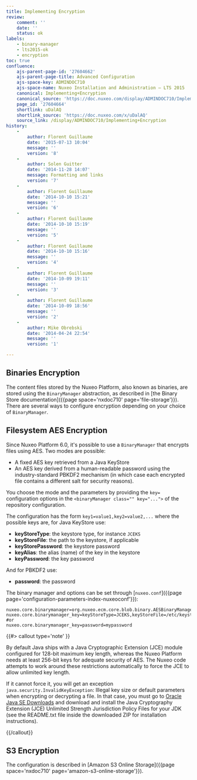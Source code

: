 ```yaml
---
title: Implementing Encryption
review:
    comment: ''
    date: ''
    status: ok
labels:
    - binary-manager
    - lts2015-ok
    - encryption
toc: true
confluence:
    ajs-parent-page-id: '27604662'
    ajs-parent-page-title: Advanced Configuration
    ajs-space-key: ADMINDOC710
    ajs-space-name: Nuxeo Installation and Administration — LTS 2015
    canonical: Implementing+Encryption
    canonical_source: 'https://doc.nuxeo.com/display/ADMINDOC710/Implementing+Encryption'
    page_id: '27604664'
    shortlink: uDalAQ
    shortlink_source: 'https://doc.nuxeo.com/x/uDalAQ'
    source_link: /display/ADMINDOC710/Implementing+Encryption
history:
    - 
        author: Florent Guillaume
        date: '2015-07-13 10:04'
        message: ''
        version: '8'
    - 
        author: Solen Guitter
        date: '2014-11-28 14:07'
        message: Formatting and links
        version: '7'
    - 
        author: Florent Guillaume
        date: '2014-10-10 15:21'
        message: ''
        version: '6'
    - 
        author: Florent Guillaume
        date: '2014-10-10 15:19'
        message: ''
        version: '5'
    - 
        author: Florent Guillaume
        date: '2014-10-10 15:16'
        message: ''
        version: '4'
    - 
        author: Florent Guillaume
        date: '2014-10-09 19:11'
        message: ''
        version: '3'
    - 
        author: Florent Guillaume
        date: '2014-10-09 18:56'
        message: ''
        version: '2'
    - 
        author: Mike Obrebski
        date: '2014-04-24 22:54'
        message: ''
        version: '1'

---
```

## Binaries Encryption

The content files stored by the Nuxeo Platform, also known as binaries, are stored using the `BinaryManager` abstraction, as described in [the Binary Store documentation]({{page space='nxdoc710' page='file-storage'}}). There are several ways to configure encryption depending on your choice of&nbsp;`BinaryManager`.

## Filesystem AES Encryption

Since Nuxeo Platform 6.0, it's possible to use a&nbsp;`BinaryManager`&nbsp;that encrypts files using AES. Two modes are possible:

*   A fixed AES key retrieved from a Java KeyStore
*   An AES key derived from a human-readable password using the industry-standard PBKDF2 mechanism (in which case each encrypted file contains a different salt for security reasons).

You choose the mode and the parameters by providing the `key=` configuration options in the&nbsp;`<binaryManager class="" key="...">`&nbsp;of the repository configuration.

The configuration has the form&nbsp;`key1=value1,key2=value2,...`&nbsp;where the possible keys are, for Java KeyStore use:

*   **keyStoreType**: the keystore type, for instance `JCEKS`
*   **keyStoreFile**: the path to the keystore, if applicable
*   **keyStorePassword**: the keystore password
*   **keyAlias**: the alias (name) of the key in the keystore
*   **keyPassword**: the key password

And for PBKDF2 use:

*   **password**: the password

The binary manager and options can be set through [`nuxeo.conf`]({{page page='configuration-parameters-index-nuxeoconf'}}):

```
nuxeo.core.binarymanager=org.nuxeo.ecm.core.blob.binary.AESBinaryManager
nuxeo.core.binarymanager_key=keyStoreType=JCEKS,keyStoreFile=/etc/keystore.jceks,keyStorePassword=changeit,keyAlias=mykey,keyPassword=changeittoo
#or
nuxeo.core.binarymanager_key=password=mypassword
```

{{#> callout type='note' }}

By default Java ships with a Java Cryptographic Extension (JCE) module configured for 128-bit maximum key length, whereas the Nuxeo Platform needs at least 256-bit keys for adequate security of AES. The Nuxeo code attempts to work around these restrictions automatically to force the JCE to allow unlimited key length.

If it cannot force it, you will get an exception `java.security.InvalidKeyException`: Illegal key size or default parameters when encrypting or decrypting a file. In that case, you must go to&nbsp;[Oracle Java SE Downloads](http://www.oracle.com/technetwork/java/javase/downloads/index.html)&nbsp;and download and install the Java Cryptography Extension (JCE) Unlimited Strength Jurisdiction Policy Files for your JDK (see the README.txt file inside the downloaded ZIP for installation instructions).

{{/callout}}

<dl>

## S3 Encryption

The configuration is described in&nbsp;[Amazon S3 Online Storage]({{page space='nxdoc710' page='amazon-s3-online-storage'}}).

</dl>
